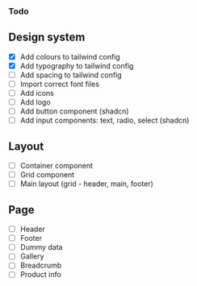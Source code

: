 ### Todo

## Design system

- [x] Add colours to tailwind config
- [x] Add typography to tailwind config
- [ ] Add spacing to tailwind config
- [ ] Import correct font files
- [ ] Add icons
- [ ] Add logo
- [ ] Add button component (shadcn)
- [ ] Add input components: text, radio, select (shadcn)

## Layout

- [ ] Container component
- [ ] Grid component
- [ ] Main layout (grid - header, main, footer)

## Page

- [ ] Header
- [ ] Footer
- [ ] Dummy data
- [ ] Gallery
- [ ] Breadcrumb
- [ ] Product info
